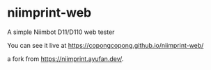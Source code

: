# niimprint-web

A simple Niimbot D11/D110 web tester

You can see it live at https://copongcopong.github.io/niimprint-web/

a fork from https://niimprint.ayufan.dev/.
